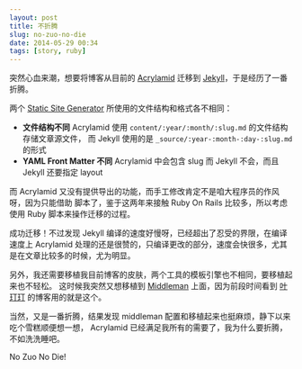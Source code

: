 ```yaml
---
layout: post
title: 不折腾
slug: no-zuo-no-die
date: 2014-05-29 00:34
tags: [story, ruby]
---
```


突然心血来潮，想要将博客从目前的 [Acrylamid] 迁移到 [Jekyll]，于是经历了一番折腾。

两个 [Static Site Generator][1] 所使用的文件结构和格式各不相同：

- **文件结构不同**
  Acrylamid 使用 `content/:year/:month/:slug.md` 的文件结构存储文章源文件，
  而 Jekyll 使用的是 `_source/:year-:month-:day-:slug.md` 的形式
- **YAML Front Matter 不同**
  Acrylamid 中会包含 slug 而 Jekyll 不会，而且 Jekyll 还要指定 layout

而 Acrylamid 又没有提供导出的功能，而手工修改肯定不是咱大程序员的作风呀，因为只能借助
脚本了，鉴于这两年来接触 Ruby On Rails 比较多，所以考虑使用 Ruby 脚本来操作迁移的过程。

<script src="https://gist.github.com/greatghoul/9b82ef0c0a4de0790b98.js"></script>

成功迁移！不过发现 Jekyll 编译的速度好慢呀，已经超出了忍受的界限，在编译速度上 Acrylamid 
处理的还是很赞的，只编译更改的部分，速度会快很多，尤其是在文章比较多的时候，尤为明显。

另外，我还需要移植我目前博客的皮肤，两个工具的模板引擎也不相同，要移植起来也不轻松。
这时候我突然又想移植到 [Middleman] 上面，因为前段时间看到 [叶玎玎][2] 的博客用的就是这个。

当然，又是一番折腾，结果发现 middleman 配置和移植起来也挺麻烦，静下以来吃个雪糕顺便想一想，
Acrylamid 已经满足我所有的需要了，我为什么要折腾，不如洗洗睡吧。

No Zuo No Die!

[Acrylamid]: https://github.com/posativ/acrylamid
[Jekyll]: http://jekyllrb.com/
[Middleman]: http://middlemanapp.com/

[1]: http://staticsitegenerators.net/
[2]: http://yedingding.com/
